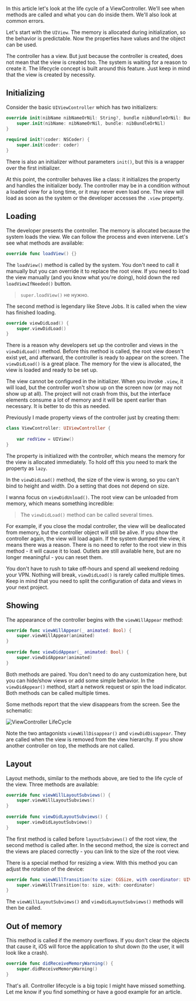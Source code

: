 In this article let's look at the life cycle of a ViewController. We'll see when methods are called and what you can do inside them. We'll also look at common errors.

Let's start with the `UIView`. The memory is allocated during initialization, so the behavior is predictable. Now the properties have values and the object can be used.

The controller has a view. But just because the controller is created, does not mean that the view is created too. The system is waiting for a reason to create it. The lifecycle concept is built around this feature. Just keep in mind that the view is created by necessity.

## Initializing

Consider the basic `UIViewController` which has two initializers:

```swift
override init(nibName nibNameOrNil: String?, bundle nibBundleOrNil: Bundle?) {
    super.init(nibName: nibNameOrNil, bundle: nibBundleOrNil)
}
    
required init?(coder: NSCoder) {
    super.init(coder: coder)
}
```

There is also an initializer without parameters `init()`, but this is a wrapper over the first initializer.

At this point, the controller behaves like a class: it initializes the property and handles the initializer body. The controller may be in a condition without a loaded view for a long time, or it may never even load one. The view will load as soon as the system or the developer accesses the `.view` property.

## Loading

The developer presents the controller. The memory is allocated because the system loads the view. We can follow the process and even intervene. Let's see what methods are available:

```swift
override func loadView() {}
```

The `loadView()` method is called by the system. You don't need to call it manually but you can override it to replace the root view. If you need to load the view manually (and you know what you're doing), hold down the red `loadViewIfNeeded()` button.

> `super.loadView()` не нужно.

The second method is legendary like Steve Jobs. It is called when the view has finished loading.

```swift
override viewDidLoad() {
    super.viewDidLoad()
}
```

There is a reason why developers set up the controller and views in the `viewDidLoad()` method. Before this method is called, the root view doesn't exist yet, and afterward, the controller is ready to appear on the screen. The `viewDidLoad()` is a great place. The memory for the view is allocated, the view is loaded and ready to be set up.

The view cannot be configured in the initializer. When you invoke `.view`, it will load, but the controller won't show up on the screen now (or may not show up at all). The project will not crash from this, but the interface elements consume a lot of memory and it will be spent earlier than necessary. It is better to do this as needed.

Previously I made property views of the controller just by creating them:

```swift
class ViewController: UIViewController {
    
    var redView = UIView()
}
```

The property is initialized with the controller, which means the memory for the view is allocated immediately. To hold off this you need to mark the property as `lazy`.

In the `viewDidLoad()` method, the size of the view is wrong, so you can't bind to height and width. Do a setting that does not depend on size.

I wanna focus on `viewDidUnload()`. The root view can be unloaded from memory, which means something incredible:

>The `viewDidLoad()` method can be called several times.

For example, if you close the modal controller, the view will be deallocated from memory, but the controller object will still be alive. If you show the controller again, the view will load again. If the system dumped the view, it means there was a reason. There is no need to refer to the root view in this method - it will cause it to load. Outlets are still available here, but are no longer meaningful - you can reset them.

You don't have to rush to take off-hours and spend all weekend redoing your VPN. Nothing will break, `viewDidLoad()` is rarely called multiple times. Keep in mind that you need to split the configuration of data and views in your next project.

## Showing

The appearance of the controller begins with the `viewWillAppear` method:

```swift
override func viewWillAppear(_ animated: Bool) {
    super.viewWillAppear(animated)
}
    
override func viewDidAppear(_ animated: Bool) {
    super.viewDidAppear(animated)
}
```

Both methods are paired. You don't need to do any customization here, but you can hide/show views or add some simple behavior. In the `viewDidAppear()` method, start a network request or spin the load indicator. Both methods can be called multiple times.

Some methods report that the view disappears from the screen. See the schematic:

![ViewController LifeCycle](https://cdn.sparrowcode.io/articles/uiviewcontroller-lifecycle/header.jpg)

Note the two antagonists `viewWillDisappear()` and `viewDidDisappear`. They are called when the view is removed from the view hierarchy. If you show another controller on top, the methods are not called.

## Layout

Layout methods, similar to the methods above, are tied to the life cycle of the view. Three methods are available:

```swift
override func viewWillLayoutSubviews() {
    super.viewWillLayoutSubviews()
}
    
override func viewDidLayoutSubviews() {
    super.viewDidLayoutSubviews()
}
```

The first method is called before `layoutSubviews()` of the root view, the second method is called after. In the second method, the size is correct and the views are placed correctly - you can link to the size of the root view.

There is a special method for resizing a view. With this method you can adjust the rotation of the device:

```swift
override func viewWillTransition(to size: CGSize, with coordinator: UIViewControllerTransitionCoordinator) {
    super.viewWillTransition(to: size, with: coordinator)
}
```

The `viewWillLayoutSubviews()` and `viewDidLayoutSubviews()` methods will then be called.

## Out of memory

This method is called if the memory overflows. If you don't clear the objects that cause it, iOS will force the application to shut down (to the user, it will look like a crash).

```swift
override func didReceiveMemoryWarning() {
    super.didReceiveMemoryWarning()
}
```

That's all. Controller lifecycle is a big topic I might have missed something. Let me know if you find something or have a good example for an article.
